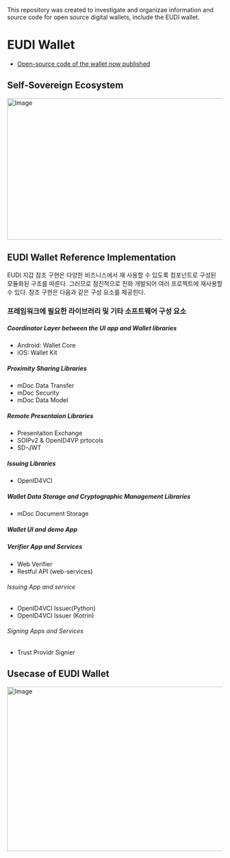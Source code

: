 This repository was created to investigate and organizae information and source code for open source digital wallets, include the EUDI wallet. 

# EUDI Wallet

* [Open-source code of the wallet now published](https://ec.europa.eu/digital-building-blocks/sites/display/EUDIGITALIDENTITYWALLET/Open-source+code+of+the+wallet+now+published)

## Self-Sovereign Ecosystem

<img width="786" height="330" alt="Image" src="https://github.com/user-attachments/assets/f2003d85-0023-478e-8e5c-b146c627445b" />

## EUDI Wallet Reference Implementation

EUDI 지갑 참조 구현은 다양한 비즈니스에서 재 사용할 수 있도록 컴포넌트로 구성된 모듈화된 구조를 따른다. 그러므로 점진적으로 진화 개발되어 여러 프로젝트에 재사용할 수 있다.
참조 구현은 다음과 같은 구성 요소를 제공힌다. 

### 프레임워크에 필요한 라이브러리 및 기타 소프트웨어 구성 요소

##### Coordinator Layer between the UI app and Wallet libraries
* Android: Wallet Core 
* iOS: Wallet Kit

##### Proximity Sharing Libraries
* mDoc Data Transfer
* mDoc Security
* mDoc Data Model

##### Remote Presentaion Libraries
* Presentaiton Exchange
* SOIPv2 & OpenID4VP prtocols
* SD-JWT

##### Issuing Libraries
* OpenID4VCI

##### Wallet Data Storage and Cryptographic Management Libraries
* mDoc Document Storage

##### Wallet UI and demo App

##### Verifier App and Services
* Web Verifier
* Restful API (web-services)

###### Issuing App and service
* OpenID4VCI Issuer(Python)
* OpenID4VCI Issuer (Kotrin)

###### Signing Apps and Services
* Trust Providr Signier




## Usecase of EUDI Wallet

<img width="658" height="384" alt="Image" src="https://github.com/user-attachments/assets/ab973f2a-2093-4f36-bae2-dba48bd2331c" />
